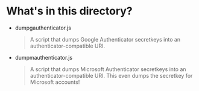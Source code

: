 What's in this directory?
========

- dumpgauthenticator.js
  > A script that dumps Google Authenticator secretkeys into an authenticator-compatible URI.
- dumpmauthenticator.js
  > A script that dumps Microsoft Authenticator secretkeys into an authenticator-compatible URI. This even dumps the secretkey for Microsoft accounts!
